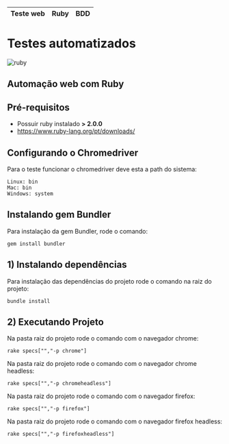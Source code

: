 Teste web | Ruby | BDD
----------| -----|----
# Testes automatizados #
![ruby](http://compsci.ca/blog/wp-content/uploads/2007/04/ruby_logo.gif)
## Automação web com Ruby ##

## Pré-requisitos

* Possuir ruby instalado **> 2.0.0**
* https://www.ruby-lang.org/pt/downloads/

## Configurando o Chromedriver
Para o teste funcionar o chromedriver deve esta a path do sistema:
```shell
Linux: bin
Mac: bin
Windows: system
```

## Instalando gem Bundler
Para instalação da gem Bundler, rode o comando:
```shell
gem install bundler
```

## 1)  Instalando dependências ##
Para instalação das dependências do projeto rode o comando na raiz do projeto:
```shell
bundle install
```

## 2) Executando Projeto ##
Na pasta raiz do projeto rode o comando com o navegador chrome:
```shell
rake specs["","-p chrome"]
```

Na pasta raiz do projeto rode o comando com o navegador chrome headless:
```shell
rake specs["","-p chromeheadless"]
```

Na pasta raiz do projeto rode o comando com o navegador firefox:
```shell
rake specs["","-p firefox"]
```

Na pasta raiz do projeto rode o comando com o navegador firefox headless:
```shell
rake specs["","-p firefoxheadless"]
```